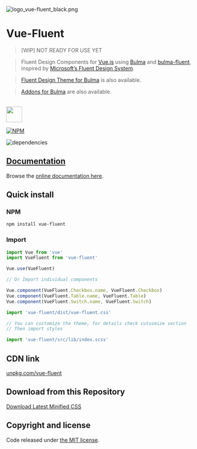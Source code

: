 ![logo_vue-fluent_black.png](https://github.com/vensurfer61/vue-fluent/blob/master/docs/img/logo%20vue-fluent%20black.png?raw=true)

# Vue-Fluent

> [WIP] NOT READY FOR USE YET

> Fluent Design Components for [Vue.js](https://vuejs.org) using [Bulma](http://bulma.io) and [bulma-fluent](https://mubaidr.github.io/vue-fluent/), inspired by [Microsoft’s Fluent Design System](https://fluent.microsoft.com).

> [Fluent Design Theme for Bulma](https://github.com/mubaidr/bulma-fluent) is also available.

> [Addons for Bulma](https://github.com/mubaidr/bulma-addons) are also available.

<br/>

<a href="https://patreon.com/mubaidr">
  <img src="https://c5.patreon.com/external/logo/become_a_patron_button@2x.png" height="42">
</a>

[![NPM](https://nodei.co/npm/vue-fluent.png?compact=true)](https://nodei.co/npm/vue-fluent/)

![dependencies](https://david-dm.org/mubaidr/vue-fluent.svg)

## [Documentation](https://mubaidr.github.io/vue-fluent/)

Browse the [online documentation here](https://mubaidr.github.io/vue-fluent/).

## Quick install

### NPM

```sh
npm install vue-fluent
```

### Import

```js
import Vue from 'vue'
import VueFluent from 'vue-fluent'

Vue.use(VueFluent)

// Or Import individual components

Vue.component(VueFluent.Checkbox.name, VueFluent.Checkbox)
Vue.component(VueFluent.Table.name, VueFluent.Table)
Vue.component(VueFluent.Switch.name, VueFluent.Switch)

import 'vue-fluent/dist/vue-fluent.css'

// You can customize the theme, for details check cutosmize section
// Then import styles

import 'vue-fluent/src/lib/index.scss'
```

## CDN link

[unpkg.com/vue-fluent](https://unpkg.com/vue-fluent/dist/)

## Download from this Repository

[Download Latest Minified CSS](https://raw.githubusercontent.com/mubaidr/vue-fluent/master/dist/)

## Copyright and license

Code released under [the MIT license](https://github.com/mubaidr/vue-fluent/blob/master/LICENSE).
